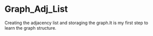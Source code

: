 # Graph_Adj_List
Creating  the adjacency list and storaging the graph.It is my first step to learn the graph structure.
